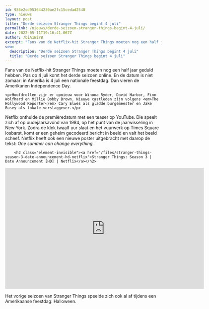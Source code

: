 ```yaml
---
id: 936e2cd953644230ae2fc15cedad2540
type: nieuws
layout: post
title: "Derde seizoen Stranger Things begint 4 juli"
permalink: /nieuws/derde-seizoen-stranger-things-begint-4-juli/
date: 2022-05-11T19:16:41.067Z
author: 7biA1WiYB
excerpt: "Fans van de Netflix-hit Stranger Things moeten nog een half jaar geduld hebben. Pas op 4 juli komt het derde seizoen online. En de datum is niet zomaar: in Amerika is 4 juli een nationale feestdag. Dan vieren de Amerikanen Independence Day.  "
seo:
  description: "Derde seizoen Stranger Things begint 4 juli"
  title: "Derde seizoen Stranger Things begint 4 juli"
---
```

Fans van de Netflix-hit Stranger Things moeten nog een half jaar geduld hebben. Pas op 4 juli komt het derde seizoen online. En de datum is niet zomaar: in Amerika is 4 juli een nationale feestdag. Dan vieren de Amerikanen Independence Day.  

    <p>Hoofdrollen zijn er opnieuw voor Winona Ryder, David Harbor, Finn Wolfhard en Millie Bobby Brown. Nieuwe castleden zijn volgens <em>The Hollywood Reporter</em> Cary Elwes als gladde burgemeester en Jake Busey als lokale verslaggever.</p>
<p>Netflix onthulde de premièredatum met een teaser op YouTube. Die speelt zich af op oudejaarsavond van 1984, op het punt van de jaarwisseling in New York. Zodra de klok twaalf uur slaat en het vuurwerk op Times Square losbarst, komt er een geheim gecodeerd bericht in beeld en valt het beeld scheef. Netflix heeft ook een nieuwe poster uitgebracht met daarop de tekst: <em>One summer can change everything.</em></p>
<p><div class="media media-element-container media-default"><div id="file-535783" class="file file-video file-video-youtube">

        <h2 class="element-invisible"><a href="/files/stranger-things-season-3-date-announcement-hd-netflix">Stranger Things: Season 3 | Date Announcement [HD] | Netflix</a></h2>
    
  
  <div class="content">
    <div class="media-youtube-video media-element file-default media-youtube-1">
  <iframe class="media-youtube-player" width="640" height="390" title="Stranger Things: Season 3 | Date Announcement [HD] | Netflix" src="https://www.youtube.com/embed/UlpmMRrt-s8?wmode=opaque&controls=" name="Stranger Things: Season 3 | Date Announcement [HD] | Netflix" frameborder="0" allowfullscreen="">Video van Stranger Things: Season 3 | Date Announcement [HD] | Netflix</iframe>
</div>
  </div>

  
</div>
</div>
<p>Het vorige seizoen van Stranger Things speelde zich ook al af tijdens een Amerikaanse feestdag: Halloween.</p>  
